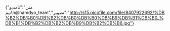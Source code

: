 {"متن":"نامدیو تیم\n@namdyo_team","تصویر":"http://s15.picofile.com/file/8407922692/%DB%B2%DB%B0%DB%B2%DB%B0%DB%B0%DB%B9%DB%B1%DB%B0_%DB%B1%DB%B2%DB%B2%DB%B9%DB%B2%DB%B6.jpg"}

